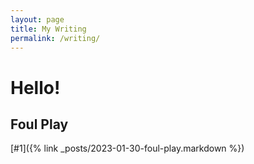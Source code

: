```yaml
---
layout: page
title: My Writing
permalink: /writing/
---
```


# Hello! 


## Foul Play
[#1]({% link _posts/2023-01-30-foul-play.markdown %})